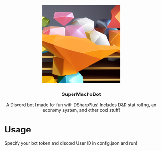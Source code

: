 <br />
<div align="center">
  <a href="https://github.com/Brazmann/SuperMachoBot/SuperMachoBot">
    <img src="https://github.com/Brazmann/SuperMachoBot/blob/master/SuperMachoBot/Images/Logo.png" alt="Logo" width="256" height="256">
  </a>

<h3 align="center">SuperMachoBot</h3>

  <p align="center">
    A Discord bot I made for fun with DSharpPlus! Includes D&D stat rolling, an economy system, and other cool stuff!
  </p>
</div>

# Usage
Specify your bot token and discord User ID in config.json and run!
